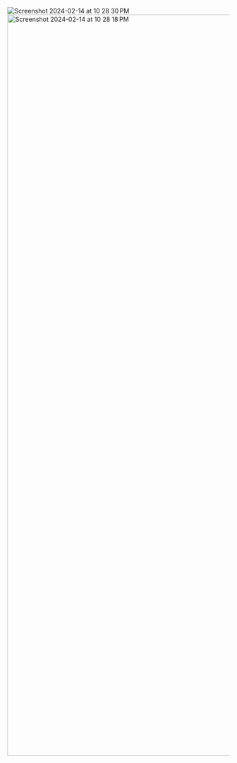![Screenshot 2024-02-14 at 10 28 30 PM](https://github.com/PrajwalUnaik/ConstructionWebpage/assets/148428641/48b397a9-6c62-4c80-8901-7fd07c889007)
<img width="1680" alt="Screenshot 2024-02-14 at 10 28 18 PM" src="https://github.com/PrajwalUnaik/ConstructionWebpage/assets/148428641/88ba5c6a-1211-453c-aca0-351f57f68386">

